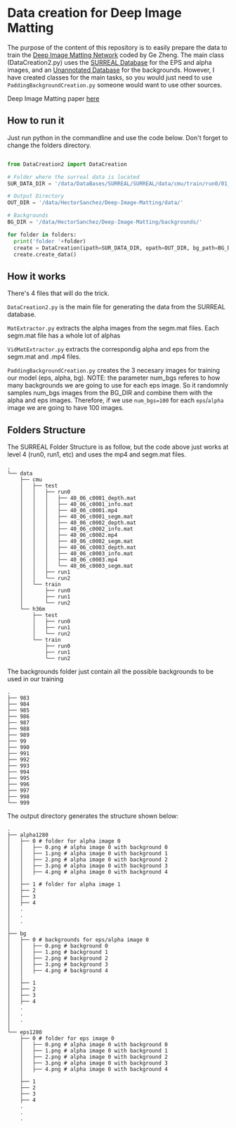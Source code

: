 # Data creation for Deep Image Matting

The purpose of the content of this repository is to easily prepare the data to train the [Deep Image Matting Network](https://github.com/Joker316701882/Deep-Image-Matting) coded by Ge Zheng. The main class (DataCreation2.py) uses the [SURREAL Database](https://github.com/gulvarol/surreal) for the EPS and alpha images, and an [Unannotated Database](http://host.robots.ox.ac.uk/pascal/VOC/databases.html#VOC2006) for the backgrounds. However, I have created classes for the main tasks, so you would just need to use `PaddingBackgroundCreation.py` someone would want to use other sources.

Deep Image Matting paper [here](https://arxiv.org/pdf/1703.03872.pdf)


## How to run it

Just run python in the commandline and use the code below. Don't forget to change the folders directory.

```python

from DataCreation2 import DataCreation

# Folder where the surreal data is located
SUR_DATA_DIR = '/data/DataBases/SURREAL/SURREAL/data/cmu/train/run0/01_01'

# Output Directory
OUT_DIR = '/data/HectorSanchez/Deep-Image-Matting/data/'

# Backgrounds 
BG_DIR = '/data/HectorSanchez/Deep-Image-Matting/backgrounds/'

for folder in folders:
  print('folder '+folder)
  create = DataCreation(ipath=SUR_DATA_DIR, opath=OUT_DIR, bg_path=BG_DIR)
  create.create_data()
```

## How it works

There's 4 files that will do the trick.

`DataCreation2.py` is the main file for generating the data from the SURREAL database.

`MatExtractor.py` extracts the alpha images from the segm.mat files. Each segm.mat file has a whole lot of alphas

`VidMatExtractor.py` extracts the correspondig alpha and eps from the segm.mat and .mp4 files.

`PaddingBackgroundCreation.py` creates the 3 necesary images for training our model (eps, alpha, bg). NOTE: the parameter num_bgs referes to how many backgrounds we are going to use for each  eps image. So it randomnly samples num_bgs images from the BG_DIR and combine them with the alpha and eps images. Therefore, if we use `num_bgs=100` for each `eps`/`alpha` image we are going to have 100 images.

## Folders Structure

The SURREAL Folder Structure is as follow, but the code above just works at level 4 (run0, run1, etc) and uses the mp4 and segm.mat files.

```
.
└── data
    ├── cmu
    │   ├── test
    │   │   ├── run0
    │   │   │   ├── 40_06_c0001_depth.mat
    │   │   │   ├── 40_06_c0001_info.mat
    │   │   │   ├── 40_06_c0001.mp4
    │   │   │   ├── 40_06_c0001_segm.mat
    │   │   │   ├── 40_06_c0002_depth.mat
    │   │   │   ├── 40_06_c0002_info.mat
    │   │   │   ├── 40_06_c0002.mp4
    │   │   │   ├── 40_06_c0002_segm.mat
    │   │   │   ├── 40_06_c0003_depth.mat
    │   │   │   ├── 40_06_c0003_info.mat
    │   │   │   ├── 40_06_c0003.mp4
    │   │   │   └── 40_06_c0003_segm.mat
    │   │   ├── run1
    │   │   └── run2
    │   └── train
    │       ├── run0
    │       ├── run1
    │       └── run2
    └── h36m
        ├── test
        │   ├── run0
        │   ├── run1
        │   └── run2
        └── train
            ├── run0
            ├── run1
            └── run2
```

The backgrounds folder just contain all the possible backgrounds to be used in our training

```
.
├── 983
├── 984
├── 985
├── 986
├── 987
├── 988
├── 989
├── 99
├── 990
├── 991
├── 992
├── 993
├── 994
├── 995
├── 996
├── 997
├── 998
└── 999
```

The output directory generates the structure shown below:

```
.
├── alpha1280
│   ├── 0 # folder for alpha image 0
│   │   ├── 0.png # alpha image 0 with background 0
│   │   ├── 1.png # alpha image 0 with background 1
│   │   ├── 2.png # alpha image 0 with background 2
│   │   ├── 3.png # alpha image 0 with background 3
│   │   ├── 4.png # alpha image 0 with background 4
│   │
│   ├── 1 # folder for alpha image 1
│   ├── 2
│   ├── 3
│   ├── 4
│   .
│   .
│   .
│
├── bg
│   ├── 0 # backgrounds for eps/alpha image 0
│   │   ├── 0.png # background 0
│   │   ├── 1.png # background 1
│   │   ├── 2.png # background 2
│   │   ├── 3.png # background 3
│   │   ├── 4.png # background 4
│   │
│   ├── 1
│   ├── 2
│   ├── 3
│   ├── 4
│   .
│   .
│   .
│
└── eps1280
    ├── 0 # folder for eps image 0
    │   ├── 0.png # alpha image 0 with background 0
    │   ├── 1.png # alpha image 0 with background 1
    │   ├── 2.png # alpha image 0 with background 2
    │   ├── 3.png # alpha image 0 with background 3
    │   ├── 4.png # alpha image 0 with background 4
    │
    ├── 1
    ├── 2
    ├── 3
    ├── 4
    .
    .
    .
```